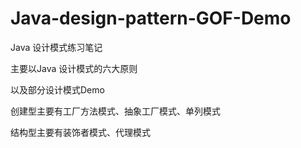 # Java-design-pattern-GOF-Demo
Java 设计模式练习笔记

主要以Java 设计模式的六大原则

以及部分设计模式Demo

创建型主要有工厂方法模式、抽象工厂模式、单列模式

结构型主要有装饰者模式、代理模式
